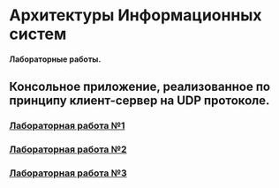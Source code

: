 # Архитектуры Информационных систем
#### Лабораторные работы.

## Консольное приложение, реализованное по принципу клиент-сервер на UDP протоколе.

### [Лабораторная работа №1](https://github.com/ShashlikKiller/Arch_IS_Lab1/releases/tag/lab)
### [Лабораторная работа №2](https://github.com/ShashlikKiller/IS_Arch/tree/d868e8d366d2c942b6675b5b7a5fdf8e81cb5790#%D0%BB%D0%B0%D0%B1%D0%BE%D1%80%D0%B0%D1%82%D0%BE%D1%80%D0%BD%D0%B0%D1%8F-%D1%80%D0%B0%D0%B1%D0%BE%D1%82%D0%B0-2-%D0%B2-%D1%80%D0%B0%D0%B1%D0%BE%D1%82%D0%B5)
### [Лабораторная работа №3](https://github.com/ShashlikKiller/IS_Arch)
